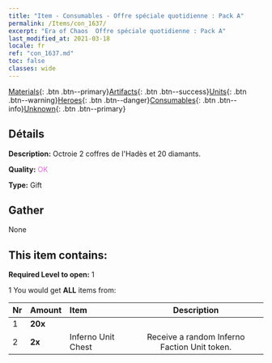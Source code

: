 ```yaml
---
title: "Item - Consumables - Offre spéciale quotidienne : Pack A"
permalink: /Items/con_1637/
excerpt: "Era of Chaos  Offre spéciale quotidienne : Pack A"
last_modified_at: 2021-03-18
locale: fr
ref: "con_1637.md"
toc: false
classes: wide
---
```

 [Materials](/fr/Items/){: .btn .btn--primary}[Artifacts](/fr/Items/Artifacts/){: .btn .btn--success}[Units](/fr/Items/Units/){: .btn .btn--warning}[Heroes](/fr/Items/Heroes/){: .btn .btn--danger}[Consumables](/fr/Items/Consumables/){: .btn .btn--info}[Unknown](/fr/Items/Unknown/){: .btn .btn--primary}

## Détails
 **Description:** Octroie 2 coffres de l'Hadès et 20 diamants.

 **Quality:** <span style="color: #DA70D6">OK</span>

 **Type:** Gift

## Gather

  None

## This item contains:

 **Required Level to open:** 1

 1 You would get **ALL** items  from:

  | Nr | Amount |     Item    | Description |
  |:---|:-------|:------------|:-----------:|
  | 1 |  **20x** | <i class="fas fa-gem"/> |  | 
  | 2 |  **2x** | Inferno Unit Chest | Receive a random Inferno Faction Unit token.  | 
